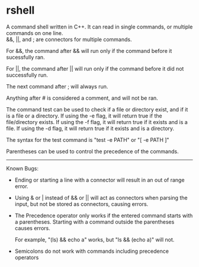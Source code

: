 # rshell

A command shell written in C++. It can read in single commands, or multiple commands on one line.  
&&, ||, and ; are connectors for multiple commands.

For &&, the command after && will run only if the command before it sucessfully ran.

For ||, the command after || will run only if the command before it did not successfully run.

The next command after ; will always run.

Anything after # is considered a comment, and will not be ran.

The command test can be used to check if a file or directory exist, and if it is a file or a directory. If using the -e flag, it will return true if the file/directory exists. If using the -f flag, it will return true if it exists and is a file. If using the -d flag, it will return true if it exists and is a directory.

The syntax for the test command is "test -e PATH" or "[ -e PATH ]"

Parentheses can be used to control the precedence of the commands.

---

Known Bugs:

  * Ending or starting a line with a connector will result in an out of range error.
  * Using & or | instead of && or || will act as connectors when parsing the input, but not be stored as connectors, causing errors.
  * The Precedence operator only works if the entered command starts with a parentheses. Starting with a command outside the parentheses causes errors.
       
       For example, "(ls) && echo a" works, but "ls && (echo a)" will not.
  * Semicolons do not work with commands including precedence operators
